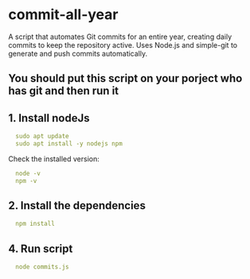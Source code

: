 # commit-all-year
A script that automates Git commits for an entire year, creating daily commits to keep the repository active. Uses Node.js and simple-git to generate and push commits automatically.

## You should put this script on your porject who has git and then run it 

## 1. Install nodeJs

```yaml
  sudo apt update
  sudo apt install -y nodejs npm
```

Check the installed version:

```yaml
  node -v
  npm -v
```

## 2. Install the dependencies

```yaml
  npm install
```

## 4. Run script

```yaml
  node commits.js
```
